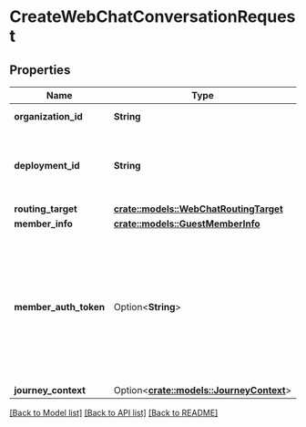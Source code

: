 # CreateWebChatConversationRequest

## Properties

Name | Type | Description | Notes
------------ | ------------- | ------------- | -------------
**organization_id** | **String** | The organization identifier. | 
**deployment_id** | **String** | The web chat Deployment ID which contains the appropriate settings for this chat conversation. | 
**routing_target** | [**crate::models::WebChatRoutingTarget**](WebChatRoutingTarget.md) |  | 
**member_info** | [**crate::models::GuestMemberInfo**](GuestMemberInfo.md) |  | 
**member_auth_token** | Option<**String**> | If the guest member is an authenticated member (ie, not anonymous) his JWT is provided here. The token will have been previously generated with the \"POST /api/v2/signeddata\" resource. | [optional]
**journey_context** | Option<[**crate::models::JourneyContext**](JourneyContext.md)> |  | [optional]

[[Back to Model list]](../README.md#documentation-for-models) [[Back to API list]](../README.md#documentation-for-api-endpoints) [[Back to README]](../README.md)


